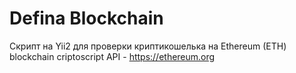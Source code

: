 # Defina Blockchain

Скрипт на Yii2 для проверки криптикошелька на Ethereum (ETH) blockchain criptoscript
API - https://ethereum.org
